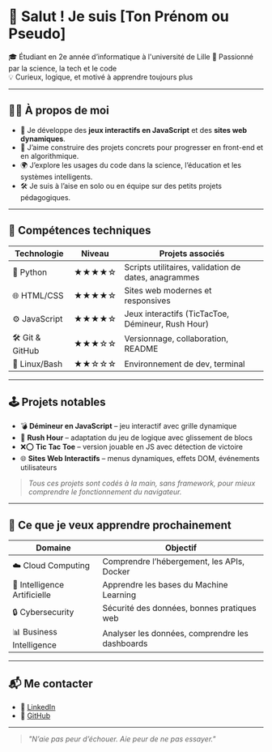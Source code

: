 # 👋 Salut ! Je suis [Ton Prénom ou Pseudo]

🎓 Étudiant en 2e année d’informatique à l'université de Lille 
🔬 Passionné par la science, la tech et le code  
💡 Curieux, logique, et motivé à apprendre toujours plus

---

## 👨‍💻 À propos de moi

- 🔭 Je développe des **jeux interactifs en JavaScript** et des **sites web dynamiques**.
- 🧠 J’aime construire des projets concrets pour progresser en front-end et en algorithmique.
- 🌍 J’explore les usages du code dans la science, l’éducation et les systèmes intelligents.
- 🛠️ Je suis à l’aise en solo ou en équipe sur des petits projets pédagogiques.

---

## 🚀 Compétences techniques

| Technologie    | Niveau     | Projets associés                              |
|----------------|------------|-----------------------------------------------|
| 🐍 Python       | ★★★★☆      | Scripts utilitaires, validation de dates, anagrammes |
| 🌐 HTML/CSS     | ★★★★☆      | Sites web modernes et responsives             |
| ⚙️ JavaScript   | ★★★★☆      | Jeux interactifs (TicTacToe, Démineur, Rush Hour) |
| 🛠️ Git & GitHub | ★★★☆☆      | Versionnage, collaboration, README            |
| 🐧 Linux/Bash   | ★★☆☆☆      | Environnement de dev, terminal                 |

---

## 🕹️ Projets notables

- 💣 **Démineur en JavaScript** – jeu interactif avec grille dynamique  
- 🚗 **Rush Hour** – adaptation du jeu de logique avec glissement de blocs  
- ❌⭕ **Tic Tac Toe** – version jouable en JS avec détection de victoire  
- 🌐 **Sites Web Interactifs** – menus dynamiques, effets DOM, événements utilisateurs  

> *Tous ces projets sont codés à la main, sans framework, pour mieux comprendre le fonctionnement du navigateur.*

---

## 🌱 Ce que je veux apprendre prochainement

| Domaine                  | Objectif |
|--------------------------|----------|
| ☁️ Cloud Computing       | Comprendre l’hébergement, les APIs, Docker |
| 🧠 Intelligence Artificielle | Apprendre les bases du Machine Learning |
| 🔒 Cybersecurity         | Sécurité des données, bonnes pratiques web |
| 📊 Business Intelligence | Analyser les données, comprendre les dashboards |

---

## 📬 Me contacter

- 💼 [LinkedIn](www.linkedin.com/in/magatte-mbathie-97a750345)
- 📁 [GitHub](https://github.com/magatte-mbathie)

---

> *"N’aie pas peur d’échouer. Aie peur de ne pas essayer."*


